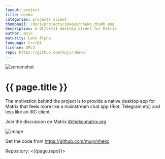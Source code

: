 ```yaml
---
layout: project
title: nheko
categories: projects client
thumbnail: /docs/projects/images/nheko_thumb.png
description: A Qt/C++11 desktop client for Matrix
author: mujx
maturity: Late Alpha
language: C++/Qt
license: GPL3
repo: https://github.com/mujx/nheko
---
```


![screenshot](/docs/projects/images/nheko.png "{{ page.title }}")

# {{ page.title }}
The motivation behind the project is to provide a native desktop app for Matrix that feels more like a mainstream chat app (Riot, Telegram etc) and less like an IRC client.

Join the discussion on Matrix [#nheko:matrix.org](https://matrix.to/#/#nheko:matrix.org)

![image](https://matrix.org/_matrix/media/v1/download/matrix.org/YZyaLdQcOIPkrtHpFwULfHLy)

Get the code from https://github.com/mujx/nheko

Repository: <{{page.repo}}>
